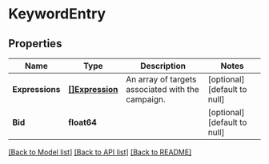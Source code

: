# KeywordEntry

## Properties
Name | Type | Description | Notes
------------ | ------------- | ------------- | -------------
**Expressions** | [**[]Expression**](Expression.md) | An array of targets associated with the campaign. | [optional] [default to null]
**Bid** | **float64** |  | [optional] [default to null]

[[Back to Model list]](../README.md#documentation-for-models) [[Back to API list]](../README.md#documentation-for-api-endpoints) [[Back to README]](../README.md)

